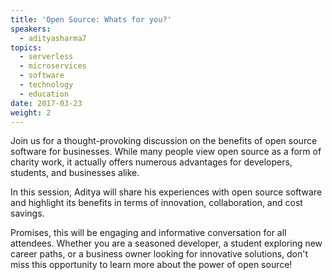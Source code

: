```yaml
---
title: 'Open Source: Whats for you?'
speakers:
  - adityasharma7
topics:
  - serverless
  - microservices
  - software
  - technology
  - education
date: 2017-03-23
weight: 2
---
```


Join us for a thought-provoking discussion on the benefits of open source software for businesses. While many people view open source as a form of charity work, it actually offers numerous advantages for developers, students, and businesses alike. 

In this session, Aditya will share his experiences with open source software and highlight its benefits in terms of innovation, collaboration, and cost savings. 

Promises, this will be engaging and informative conversation for all attendees. Whether you are a seasoned developer, a student exploring new career paths, or a business owner looking for innovative solutions, don't miss this opportunity to learn more about the power of open source!
